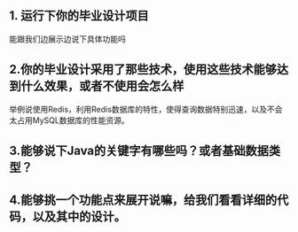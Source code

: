 ## 1. 运行下你的毕业设计项目

能跟我们边展示边说下具体功能吗



## 2.你的毕业设计采用了那些技术，使用这些技术能够达到什么效果，或者不使用会怎么样

举例说使用Redis，利用Redis数据库的特性，使得查询数据特别迅速，以及不会太占用MySQL数据库的性能资源。



## 3.能够说下Java的关键字有哪些吗？或者基础数据类型？



## 4.能够挑一个功能点来展开说嘛，给我们看看详细的代码，以及其中的设计。

